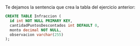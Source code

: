 Te dejamos la sentencia que crea la tabla del ejercicio anterior:

```sql
CREATE TABLE Infraccion (
  id int NOT NULL PRIMARY KEY,
  cantidadPuntosDescontados int DEFAULT 0,
  monto decimal NOT NULL,
  observacion varchar(255)
);
```